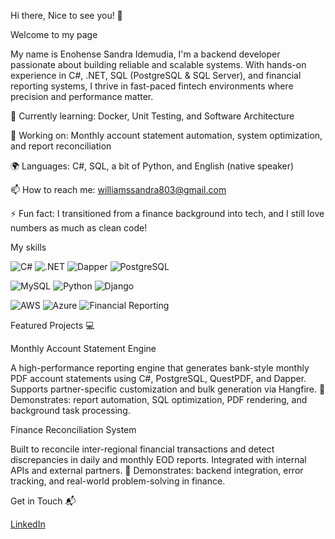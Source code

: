 Hi there, Nice to see you! 👋


Welcome to my page

My name is Enohense Sandra Idemudia, I'm a backend developer passionate about building reliable and scalable systems. With hands-on experience in C#, .NET, SQL (PostgreSQL & SQL Server), and financial reporting systems, I thrive in fast-paced fintech environments where precision and performance matter.

🌱 Currently learning: Docker, Unit Testing, and Software Architecture

🔭 Working on: Monthly account statement automation, system optimization, and report reconciliation

🌍 Languages: C#, SQL, a bit of Python, and English (native speaker)

📫 How to reach me: williamssandra803@gmail.com

⚡ Fun fact: I transitioned from a finance background into tech, and I still love numbers as much as clean code!

My skills

![C#](https://img.shields.io/badge/-C%23-239120?style=flat-square&logo=c-sharp&logoColor=white)
![.NET](https://img.shields.io/badge/-.NET-512BD4?style=flat-square&logo=dotnet&logoColor=white)
![Dapper](https://img.shields.io/badge/-Dapper-00599C?style=flat-square)
![PostgreSQL](https://img.shields.io/badge/-PostgreSQL-4169E1?style=flat-square&logo=postgresql&logoColor=white)

![MySQL](https://img.shields.io/badge/-MySQL-4479A1?style=flat-square&logo=mysql&logoColor=white)
![Python](https://img.shields.io/badge/-Python-3776AB?style=flat-square&logo=python&logoColor=white)
![Django](https://img.shields.io/badge/-Django-092E20?style=flat-square&logo=django&logoColor=white)

![AWS](https://img.shields.io/badge/-AWS-232F3E?style=flat-square&logo=amazon-aws&logoColor=white)
![Azure](https://img.shields.io/badge/-Azure-0078D4?style=flat-square&logo=microsoft-azure&logoColor=white)
![Financial Reporting](https://img.shields.io/badge/-Financial%20Reporting-4B8BBE?style=flat-square&logo=spreadsheet&logoColor=white)

Featured Projects 💻

Monthly Account Statement Engine

A high-performance reporting engine that generates bank-style monthly PDF account statements using C#, PostgreSQL, QuestPDF, and Dapper. Supports partner-specific customization and bulk generation via Hangfire.
📌 Demonstrates: report automation, SQL optimization, PDF rendering, and background task processing.

Finance Reconciliation System

Built to reconcile inter-regional financial transactions and detect discrepancies in daily and monthly EOD reports. Integrated with internal APIs and external partners.
📌 Demonstrates: backend integration, error tracking, and real-world problem-solving in finance.

Get in Touch 📬

[LinkedIn](https://linkedin.com/in/enohense-idemudia-b645941b4?utm_source=share&utm_campaign=share_via&utm_content=profile&utm_medium=android_app)

